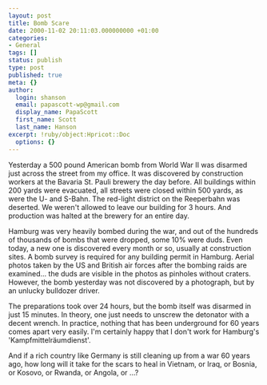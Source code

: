 ```yaml
---
layout: post
title: Bomb Scare
date: 2000-11-02 20:11:03.000000000 +01:00
categories:
- General
tags: []
status: publish
type: post
published: true
meta: {}
author:
  login: shanson
  email: papascott-wp@gmail.com
  display_name: PapaScott
  first_name: Scott
  last_name: Hanson
excerpt: !ruby/object:Hpricot::Doc
  options: {}
---
```

<p>Yesterday a 500 pound American bomb from World War II was disarmed just across the street from my office. It was discovered by construction workers at the Bavaria St. Pauli brewery the day before. All buildings within 200 yards were evacuated, all streets were closed within 500 yards, as were the U- and S-Bahn. The red-light district on the Reeperbahn was deserted. We weren't allowed to leave our building for 3 hours. And production was halted at the brewery for an entire day. </p>
<p>Hamburg was very heavily bombed during the war, and out of the hundreds of thousands of bombs that were dropped, some 10% were duds. Even today, a new one is discovered every month or so, usually at construction sites. A bomb survey is required for any building permit in Hamburg. Aerial photos taken by the US and British air forces after the bombing raids are examined... the duds are visible in the photos as pinholes without craters. However, the bomb yesterday was not discovered by a photograph, but by an unlucky bulldozer driver.</p>
<p>The preparations took over 24 hours, but the bomb itself was disarmed in just 15 minutes. In theory, one just needs to unscrew the detonator with a decent wrench. In practice, nothing that has been underground for 60 years comes apart very easily. I'm certainly happy that I don't work for Hamburg's 'Kampfmittelräumdienst'.</p>
<p>And if a rich country like Germany is still cleaning up from a war 60 years ago, how long will it take for the scars to heal in Vietnam, or Iraq, or Bosnia, or Kosovo, or Rwanda, or Angola, or ...?</p>
